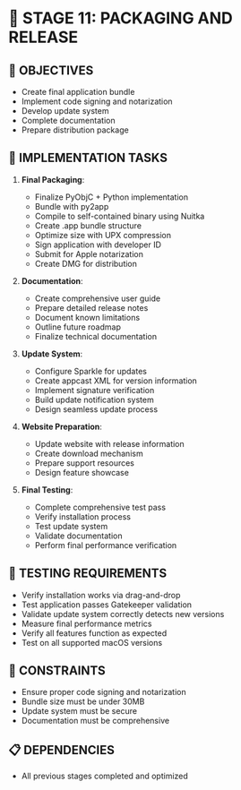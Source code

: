 # 🚧 STAGE 11: PACKAGING AND RELEASE

## 📝 OBJECTIVES
- Create final application bundle
- Implement code signing and notarization
- Develop update system
- Complete documentation
- Prepare distribution package

## 🔧 IMPLEMENTATION TASKS

1. **Final Packaging**:
   - Finalize PyObjC + Python implementation
   - Bundle with py2app
   - Compile to self-contained binary using Nuitka
   - Create .app bundle structure
   - Optimize size with UPX compression
   - Sign application with developer ID
   - Submit for Apple notarization
   - Create DMG for distribution

2. **Documentation**:
   - Create comprehensive user guide
   - Prepare detailed release notes
   - Document known limitations
   - Outline future roadmap
   - Finalize technical documentation

3. **Update System**:
   - Configure Sparkle for updates
   - Create appcast XML for version information
   - Implement signature verification
   - Build update notification system
   - Design seamless update process

4. **Website Preparation**:
   - Update website with release information
   - Create download mechanism
   - Prepare support resources
   - Design feature showcase

5. **Final Testing**:
   - Complete comprehensive test pass
   - Verify installation process
   - Test update system
   - Validate documentation
   - Perform final performance verification

## 🧪 TESTING REQUIREMENTS
- Verify installation works via drag-and-drop
- Test application passes Gatekeeper validation
- Validate update system correctly detects new versions
- Measure final performance metrics
- Verify all features function as expected
- Test on all supported macOS versions

## 🚫 CONSTRAINTS
- Ensure proper code signing and notarization
- Bundle size must be under 30MB
- Update system must be secure
- Documentation must be comprehensive

## 📋 DEPENDENCIES
- All previous stages completed and optimized
